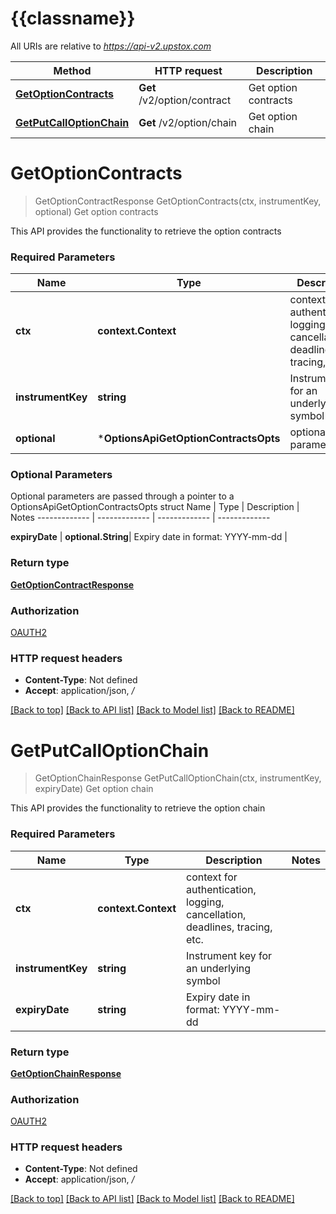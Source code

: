 # {{classname}}

All URIs are relative to *https://api-v2.upstox.com*

Method | HTTP request | Description
------------- | ------------- | -------------
[**GetOptionContracts**](OptionsApi.md#GetOptionContracts) | **Get** /v2/option/contract | Get option contracts
[**GetPutCallOptionChain**](OptionsApi.md#GetPutCallOptionChain) | **Get** /v2/option/chain | Get option chain

# **GetOptionContracts**
> GetOptionContractResponse GetOptionContracts(ctx, instrumentKey, optional)
Get option contracts

This API provides the functionality to retrieve the option contracts

### Required Parameters

Name | Type | Description  | Notes
------------- | ------------- | ------------- | -------------
 **ctx** | **context.Context** | context for authentication, logging, cancellation, deadlines, tracing, etc.
  **instrumentKey** | **string**| Instrument key for an underlying symbol | 
 **optional** | ***OptionsApiGetOptionContractsOpts** | optional parameters | nil if no parameters

### Optional Parameters
Optional parameters are passed through a pointer to a OptionsApiGetOptionContractsOpts struct
Name | Type | Description  | Notes
------------- | ------------- | ------------- | -------------

 **expiryDate** | **optional.String**| Expiry date in format: YYYY-mm-dd | 

### Return type

[**GetOptionContractResponse**](GetOptionContractResponse.md)

### Authorization

[OAUTH2](../README.md#OAUTH2)

### HTTP request headers

 - **Content-Type**: Not defined
 - **Accept**: application/json, */*

[[Back to top]](#) [[Back to API list]](../README.md#documentation-for-api-endpoints) [[Back to Model list]](../README.md#documentation-for-models) [[Back to README]](../README.md)

# **GetPutCallOptionChain**
> GetOptionChainResponse GetPutCallOptionChain(ctx, instrumentKey, expiryDate)
Get option chain

This API provides the functionality to retrieve the option chain

### Required Parameters

Name | Type | Description  | Notes
------------- | ------------- | ------------- | -------------
 **ctx** | **context.Context** | context for authentication, logging, cancellation, deadlines, tracing, etc.
  **instrumentKey** | **string**| Instrument key for an underlying symbol | 
  **expiryDate** | **string**| Expiry date in format: YYYY-mm-dd | 

### Return type

[**GetOptionChainResponse**](GetOptionChainResponse.md)

### Authorization

[OAUTH2](../README.md#OAUTH2)

### HTTP request headers

 - **Content-Type**: Not defined
 - **Accept**: application/json, */*

[[Back to top]](#) [[Back to API list]](../README.md#documentation-for-api-endpoints) [[Back to Model list]](../README.md#documentation-for-models) [[Back to README]](../README.md)

